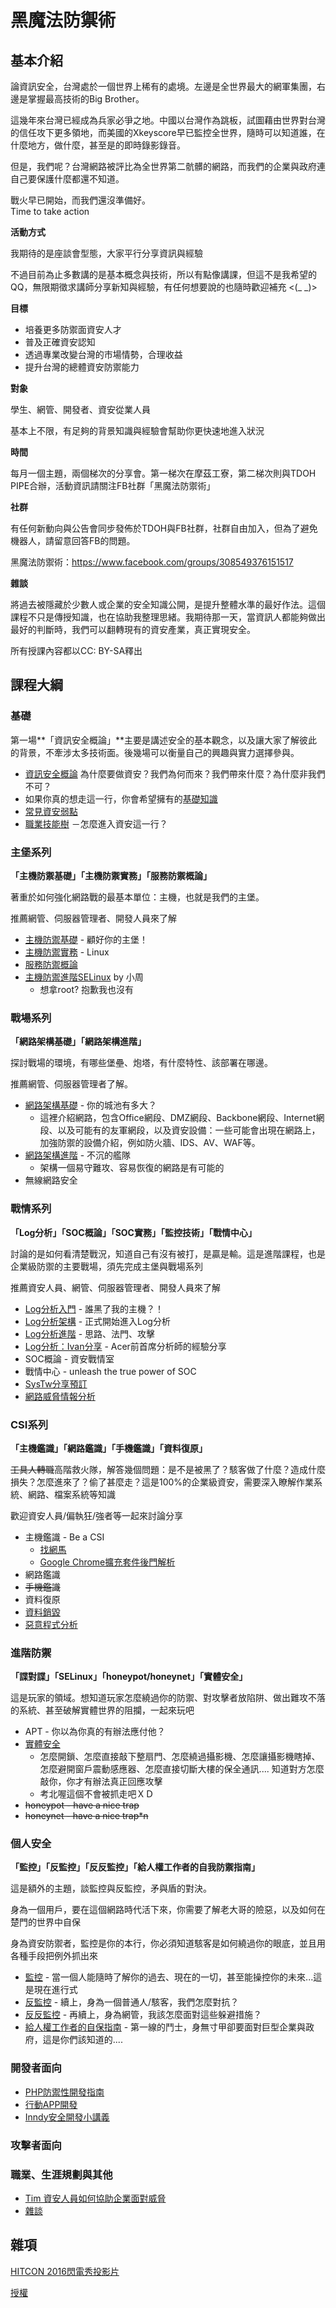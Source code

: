 # 黑魔法防禦術

## 基本介紹

論資訊安全，台灣處於一個世界上稀有的處境。左邊是全世界最大的網軍集團，右邊是掌握最高技術的Big Brother。

這幾年來台灣已經成為兵家必爭之地。中國以台灣作為跳板，試圖藉由世界對台灣的信任攻下更多領地，而美國的Xkeyscore早已監控全世界，隨時可以知道誰，在什麼地方，做什麼，甚至是的即時錄影錄音。

但是，我們呢？台灣網路被評比為全世界第二骯髒的網路，而我們的企業與政府連自己要保護什麼都還不知道。

戰火早已開始，而我們還沒準備好。  
Time to take action

**活動方式**

我期待的是座談會型態，大家平行分享資訊與經驗

不過目前為止多數講的是基本概念與技術，所以有點像講課，但這不是我希望的QQ，無限期徵求講師分享新知與經驗，有任何想要說的也隨時歡迎補充 <(\_ \_)>

**目標**

* 培養更多防禦面資安人才
* 普及正確資安認知
* 透過專業改變台灣的市場情勢，合理收益
* 提升台灣的總體資安防禦能力

**對象**

學生、網管、開發者、資安從業人員

基本上不限，有足夠的背景知識與經驗會幫助你更快速地進入狀況

**時間**

每月一個主題，兩個梯次的分享會。第一梯次在摩茲工寮，第二梯次則與TDOH PIPE合辦，活動資訊請關注FB社群「黑魔法防禦術」

**社群**

有任何新動向與公告會同步發佈於TDOH與FB社群，社群自由加入，但為了避免機器人，請留意回答FB的問題。

黑魔法防禦術：<https://www.facebook.com/groups/308549376151517>

**雜談**

將過去被隱藏於少數人或企業的安全知識公開，是提升整體水準的最好作法。這個課程不只是傳授知識，也在協助我整理思緒。我期待那一天，當資訊人都能夠做出最好的判斷時，我們可以翻轉現有的資安產業，真正實現安全。

所有授課內容都以CC: BY-SA釋出

## 課程大綱

### 基礎
第一場**「資訊安全概論」**主要是講述安全的基本觀念，以及讓大家了解彼此的背景，不牽涉太多技術面。後幾場可以衡量自己的興趣與實力選擇參與。

*   [資訊安全概論](intro.md)
為什麼要做資安？我們為何而來？我們帶來什麼？為什麼非我們不可？
*   如果你真的想走這一行，你會希望擁有的[基礎知識](basic_knowledge.md) 
*   [常見資安弱點](basic_common_vuln.md)
*   [職業技能樹](TDOH_skilltree.md) －怎麼進入資安這一行？


### 主堡系列
**「主機防禦基礎」「主機防禦實務」「服務防禦概論」**

著重於如何強化網路戰的最基本單位：主機，也就是我們的主堡。

推薦網管、伺服器管理者、開發人員來了解

*   [主機防禦基礎](host_defense_intro.md) - 顧好你的主堡！
*   [主機防禦實務](host_defense_practice.md) - Linux
*   [服務防禦概論](service_defense_intro.md) 
*   [主機防禦進階SELinux](https://docs.google.com/file/d/0B1rfFnHqmPRLRnhDUGFBT1Q2bnM/edit?pli=1) by 小周
    *   想拿root? 抱歉我也沒有

### 戰場系列
**「網路架構基礎」「網路架構進階」**

探討戰場的環境，有哪些堡壘、炮塔，有什麼特性、該部署在哪邊。

推薦網管、伺服器管理者了解。

*   [網路架構基礎](network_defense_intro.md) - 你的城池有多大？
    *   這裡介紹網路，包含Office網段、DMZ網段、Backbone網段、Internet網段、以及可能有的友軍網段，以及資安設備：一些可能會出現在網路上，加強防禦的設備介紹，例如防火牆、IDS、AV、WAF等。
*   [網路架構進階](network_defense_advance.md) - 不沉的艦隊
    *   架構一個易守難攻、容易恢復的網路是有可能的
*   無線網路安全

### 戰情系列
**「Log分析」「SOC概論」「SOC實務」「監控技術」「戰情中心」**

討論的是如何看清楚戰況，知道自己有沒有被打，是贏是輸。這是進階課程，也是企業級防禦的主要戰場，須先完成主堡與戰場系列

推薦資安人員、網管、伺服器管理者、開發人員來了解

*   [Log分析入門](log_analysis_intro.md) - 誰黑了我的主機？！
*   [Log分析架構](log_analysis_arch.md)  - 正式開始進入Log分析
*   [Log分析進階](log_analysis_adv.md)  - 思路、法門、攻擊
*   [Log分析：Ivan分享](log_analysis_ivan.pdf) - Acer前首席分析師的經驗分享
*   SOC概論 - 資安戰情室
*   戰情中心 - unleash the true power of SOC
*   [SysTw分享預訂](log_analysis_systw.md)
*   [網路威脅情報分析](http://www.ithome.com.tw/news/108022)

### CSI系列
**「主機鑑識」「網路鑑識」「手機鑑識」「資料復原」**

<s>工具人轉職</s>高階救火隊，解答幾個問題：是不是被黑了？駭客做了什麼？造成什麼損失？怎麼進來了？偷了甚麼走？這是100%的企業級資安，需要深入瞭解作業系統、網路、檔案系統等知識

歡迎資安人員/偏執狂/強者等一起來討論分享

*   主機鑑識 - Be a CSI
    *   [找網馬](https://drive.google.com/file/d/0B3F5ZsA91Z-pSVVyRTdjNFl6OHM/view)
    * [Google Chrome擴充套件後門解析](https://slides.com/sakura26/plugin-backdoor-analysis)
*   網路鑑識
*   <s>手機鑑識</s>
*   資料復原
*   [資料銷毀](data_destroy.md) 
*   [惡意程式分析](malware_analysis_intro.md)

### 進階防禦
**「諜對諜」「SELinux」「honeypot/honeynet」「實體安全」**

這是玩家的領域。想知道玩家怎麼繞過你的防禦、對攻擊者放陷阱、做出難攻不落的系統、甚至破解實體世界的阻攔，一起來玩吧

*   APT - 你以為你真的有辦法應付他？
*   [實體安全](physical_security.md)
    *   怎麼開鎖、怎麼直接敲下整扇門、怎麼繞過攝影機、怎麼讓攝影機瞎掉、怎麼避開窗戶震動感應器、怎麼直接切斷大樓的保全通訊.... 知道對方怎麼敲你，你才有辦法真正回應攻擊
    *   考北喔這個不會被抓走吧ＸＤ
*   <s>honeypot - have a nice trap</s>
*   <s>honeynet - have a nice trap*n</s>

### 個人安全
**「監控」「反監控」「反反監控」「給人權工作者的自我防禦指南」**

這是額外的主題，談監控與反監控，矛與盾的對決。

身為一個用戶，要在這個網路時代活下來，你需要了解老大哥的險惡，以及如何在楚門的世界中自保

身為資安防禦者，監控是你的本行，你必須知道駭客是如何繞過你的眼底，並且用各種手段把例外抓出來

*   [監控](monitoring.md) - 當一個人能隨時了解你的過去、現在的一切，甚至能操控你的未來...這是現在進行式
*   [反監控](anti-monitoring.md)  - 續上，身為一個普通人/駭客，我們怎麼對抗？
*   [反反監控](anti-anti-monitoring.md) - 再續上，身為網管，我該怎麼面對這些躲避措施？
*   [給人權工作者的自保指南](NGO_selfdefense.md) - 第一線的鬥士，身無寸甲卻要面對巨型企業與政府，這是你們該知道的....

### 開發者面向

*   [PHP防禦性開發指南](dev_php_defense.md)
*   [行動APP開發](dev_mobileAPP.md)
*   [Inndy安全開發小講義](https://github.com/Inndy/fresh-foods)

### 攻擊者面向


### 職業、生涯規劃與其他

*   [Tim 資安人員如何協助企業面對威脅](http://www.slideshare.net/timhsu/ss-59206268)
* [雜談](freetalk.md)

## 雜項

[HITCON 2016閃電秀投影片](http://slides.com/sakura26/realdefense-intro-22)

[授權](LICENSE.md)
